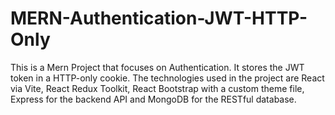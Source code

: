 # MERN-Authentication-JWT-HTTP-Only
This is a Mern Project that focuses on Authentication. It stores the JWT token in a HTTP-only cookie. The technologies used in the project are React via Vite, React Redux Toolkit, React Bootstrap with a custom theme file, Express for the backend API and MongoDB for the RESTful database.

